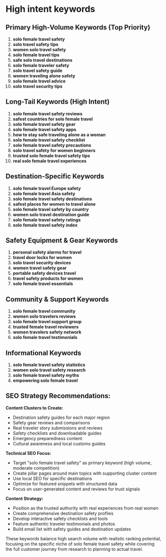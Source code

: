# High intent keywords

## **Primary High-Volume Keywords (Top Priority)**

1. **solo female travel safety**
2. **solo travel safety tips**
3. **women solo travel safety**
4. **solo female travel tips**
5. **safe solo travel destinations**
6. **solo female traveler safety**
7. **solo travel safety guide**
8. **women traveling alone safety**
9. **solo female travel advice**
10. **solo travel security tips**

## **Long-Tail Keywords (High Intent)**

1. **solo female travel safety reviews**
2. **safest countries for solo female travel**
3. **solo female travel safety gear**
4. **solo female travel safety apps**
5. **how to stay safe traveling alone as a woman**
6. **solo female travel safety checklist**
7. **solo female travel safety precautions**
8. **solo travel safety for women beginners**
9. **trusted solo female travel safety tips**
10. **real solo female travel experiences**

## **Destination-Specific Keywords**

1. **solo female travel Europe safety**
2. **solo female travel Asia safety**
3. **solo female travel safety destinations**
4. **safest places for women to travel alone**
5. **solo female travel safety by country**
6. **women solo travel destination guide**
7. **solo female travel safety ratings**
8. **solo female travel safety index**

## **Safety Equipment & Gear Keywords**

1. **personal safety alarms for travel**
2. **travel door locks for women**
3. **solo travel security devices**
4. **women travel safety gear**
5. **portable safety devices travel**
6. **travel safety products for women**
7. **solo female travel essentials**

## **Community & Support Keywords**

1. **solo female travel community**
2. **women solo travelers reviews**
3. **solo female travel support group**
4. **trusted female travel reviewers**
5. **women travelers safety network**
6. **solo female travel testimonials**

## **Informational Keywords**

1. **solo female travel safety statistics**
2. **women solo travel safety research**
3. **solo female travel safety myths**
4. **empowering solo female travel**

## **SEO Strategy Recommendations:**

**Content Clusters to Create:**

- Destination safety guides for each major region
- Safety gear reviews and comparisons
- Real traveler story submissions and reviews
- Safety checklists and downloadable guides
- Emergency preparedness content
- Cultural awareness and local customs guides

**Technical SEO Focus:**

- Target "solo female travel safety" as primary keyword (high volume, moderate competition)
- Create pillar pages around main topics with supporting cluster content
- Use local SEO for specific destinations
- Optimize for featured snippets with structured data
- Focus on user-generated content and reviews for trust signals

**Content Strategy:**

- Position as the trusted authority with real experiences from real women
- Create comprehensive destination safety profiles
- Develop interactive safety checklists and tools
- Feature authentic traveler testimonials and photos
- Build email list with safety guides and destination updates

These keywords balance high search volume with realistic ranking potential, focusing on the specific niche of solo female travel safety while covering the full customer journey from research to planning to actual travel.